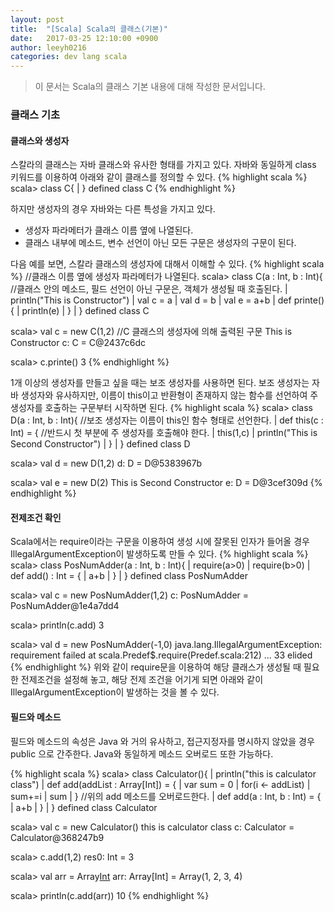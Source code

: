 ```yaml
---
layout: post
title:  "[Scala] Scala의 클래스(기본)"
date:   2017-03-25 12:10:00 +0900
author: leeyh0216
categories: dev lang scala
---
```


> 이 문서는 Scala의 클래스 기본 내용에 대해 작성한 문서입니다.

### 클래스 기초
#### 클래스와 생성자

스칼라의 클래스는 자바 클래스와 유사한 형태를 가지고 있다. 자바와 동일하게 class 키워드를 이용하여 아래와 같이 클래스를 정의할 수 있다.
{% highlight scala %}
scala> class C{
     | }
defined class C
{% endhighlight %}

하지만 생성자의 경우 자바와는 다른 특성을 가지고 있다.
- 생성자 파라메터가 클래스 이름 옆에 나열된다.
- 클래스 내부에 메소드, 변수 선언이 아닌 모든 구문은 생성자의 구문이 된다.

다음 예를 보면, 스칼라 클래스의 생성자에 대해서 이해할 수 있다.
{% highlight scala %}
//클래스 이름 옆에 생성자 파라메터가 나열된다.
scala> class C(a : Int, b : Int){
//클래스 안의 메소드, 필드 선언이 아닌 구문은, 객체가 생성될 때 호출된다.
     | println("This is Constructor")
     | val c = a
     | val d = b
     | val e = a+b
     | def printe(){
     | println(e)
     | }
     | }
defined class C

scala> val c = new C(1,2)
//C 클래스의 생성자에 의해 출력된 구문
This is Constructor
c: C = C@2437c6dc

scala> c.printe()
3
{% endhighlight %}

1개 이상의 생성자를 만들고 싶을 때는 보조 생성자를 사용하면 된다. 보조 생성자는 자바 생성자와 유사하지만, 이름이 this이고 반환형이 존재하지 않는 함수를 선언하여 주 생성자를 호출하는 구문부터 시작하면 된다.
{% highlight scala %}
scala> class D(a : Int, b : Int){
	//보조 생성자는 이름이 this인 함수 형태로 선언한다.
     | def this(c : Int) = {
	//반드시 첫 부분에 주 생성자를 호출해야 한다.
     | this(1,c)
     | println("This is Second Constructor")
     | }
     | }
defined class D

scala> val d = new D(1,2)
d: D = D@5383967b

scala> val e = new D(2)
This is Second Constructor
e: D = D@3cef309d
{% endhighlight %}

#### 전제조건 확인

Scala에서는 require이라는 구문을 이용하여 생성 시에 잘못된 인자가 들어올 경우 IllegalArgumentException이 발생하도록 만들 수 있다.
{% highlight scala %}
scala> class PosNumAdder(a : Int, b : Int){
     | require(a>0)
     | require(b>0)
     | def add() : Int = {
     | a+b
     | }
     | }
defined class PosNumAdder

scala> val c = new PosNumAdder(1,2)
c: PosNumAdder = PosNumAdder@1e4a7dd4

scala> println(c.add)
3

scala> val d = new PosNumAdder(-1,0)
java.lang.IllegalArgumentException: requirement failed
  at scala.Predef$.require(Predef.scala:212)
  ... 33 elided
{% endhighlight %}
위와 같이 require문을 이용하여 해당 클래스가 생성될 때 필요한 전제조건을 설정해 놓고, 해당 전제 조건을 어기게 되면 아래와 같이 IllegalArgumentException이 발생하는 것을 볼 수 있다.

#### 필드와 메소드

필드와 메소드의 속성은 Java 와 거의 유사하고, 접근지정자를 명시하지 않았을 경우 public 으로 간주한다.
Java와 동일하게 메소드 오버로드 또한 가능하다.

{% highlight scala %}
scala> class Calculator(){
     | println("this is calculator class")
     | def add(addList : Array[Int]) = {
     | var sum = 0
     | for(i <- addList)
     | sum+=i
     | sum
     | }
	//위의 add 메소드를 오버로드한다.
     | def add(a : Int, b : Int) = {
     | a+b
     | }
     | }
defined class Calculator

scala> val c = new Calculator()
this is calculator class
c: Calculator = Calculator@368247b9

scala> c.add(1,2)
res0: Int = 3

scala> val arr = Array[Int](1,2,3,4)
arr: Array[Int] = Array(1, 2, 3, 4)

scala> println(c.add(arr))
10
{% endhighlight %}



